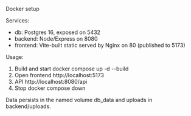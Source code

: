 Docker setup

Services:
- db: Postgres 16, exposed on 5432
- backend: Node/Express on 8080
- frontend: Vite-built static served by Nginx on 80 (published to 5173)

Usage:
1. Build and start
   docker compose up -d --build
2. Open frontend
   http://localhost:5173
3. API
   http://localhost:8080/api
4. Stop
   docker compose down

Data persists in the named volume db_data and uploads in backend/uploads.
